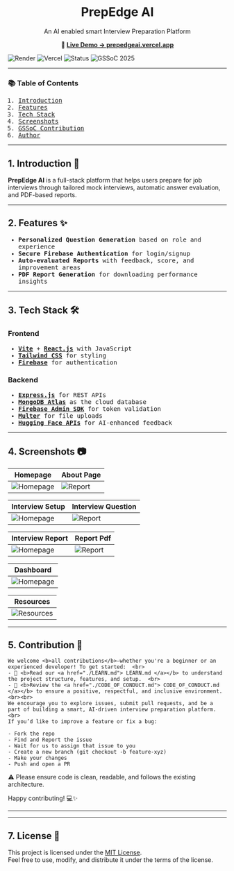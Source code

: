<h1 align="center"> PrepEdge AI </h1>
<p align="center"> An AI enabled smart Interview Preparation Platform </p>

<p align="center">
  🔗 <a href="https://prepedgeai.vercel.app"><b>Live Demo → prepedgeai.vercel.app</b></a>
</p>

![Render](https://img.shields.io/badge/Backend-Render-blue) ![Vercel](https://img.shields.io/badge/Frontend-Vercel-black) ![Status](https://img.shields.io/badge/status-active-brightgreen) ![GSSoC 2025](https://img.shields.io/badge/-GSSoC_2025-orange)

---

<h3><b>📚 Table of Contents </b></h3>
<ol>
  <samp>
    <li> <a href='#introduction'> Introduction </a> </li>
    <li> <a href='#features'> Features </a> </li>
    <li> <a href='#tech-stack'> Tech Stack </a> </li>
    <li> <a href='#demo-screenshots'> Screenshots </a> </li>
    <li> <a href='#contributions'> GSSoC Contribution </a> </li>
    <li> <a href='#author'> Author </a> </li>
  </samp>
</ol>

---

<h2 id="introduction"> 1. Introduction 👋 </h2>
<p>
    <b>PrepEdge AI</b> is a full-stack platform that helps users prepare for job interviews through tailored mock interviews, automatic answer evaluation, and PDF-based reports.
</p>

---

<h2 id='features'> 2. Features ✨ </h2>
<ul>
  <samp>
    <li> <b>Personalized Question Generation</b> based on role and experience </li>
    <li> <b>Secure Firebase Authentication</b> for login/signup </li>
    <li> <b>Auto-evaluated Reports</b> with feedback, score, and improvement areas </li>
    <li> <b>PDF Report Generation</b> for downloading performance insights </li>
  </samp>
</ul>

---

<h2 id='tech-stack'> 3. Tech Stack 🛠️ </h2>
<h3><b>Frontend</b></h3>
<ul>
  <samp>
    <li> <a href="https://vitejs.dev/"> <b>Vite</b></a> + <a href="https://react.dev/"> <b>React.js</b></a> with JavaScript </li>
    <li> <a href="https://tailwindcss.com/"><b>Tailwind CSS</b></a> for styling </li>
    <li> <a href="https://firebase.google.com/docs/auth"><b>Firebase</b></a> for authentication </li>
  </samp>
</ul>

<h3><b>Backend</b></h3>
<ul>
  <samp>
    <li> <a href="https://expressjs.com/"> <b>Express.js</b></a> for REST APIs </li>
    <li> <a href="https://www.mongodb.com/atlas/database"> <b>MongoDB Atlas</b></a> as the cloud database </li>
    <li> <a href="https://firebase.google.com/docs/admin/setup"> <b>Firebase Admin SDK</b></a> for token validation </li>
    <li> <a href="https://github.com/expressjs/multer"> <b>Multer</b></a> for file uploads </li>
    <li> <a href="https://huggingface.co/"> <b>Hugging Face APIs</b></a> for AI-enhanced feedback </li>
  </samp>
</ul>

---

<h2 id='demo-screenshots'> 4. Screenshots 📷 </h2>

| Homepage | About Page |
|----------|-------------|
| ![Homepage](./screenshots/home.png) | ![Report](./screenshots/about.png) |

| Interview Setup | Interview Question |
|----------|-------------|
| ![Homepage](./screenshots/setup1.png) | ![Report](./screenshots/question1.png) |

| Interview Report | Report Pdf |
|----------|-------------|
| ![Homepage](./screenshots/report.png) | ![Report](./screenshots/reportPdf.png) |

| Dashboard |
|----------|
| ![Homepage](./screenshots/dashboard1.png) |

| Resources |
|-------------|
| ![Resources](./screenshots/resources1.png) |


---

<h2 id='contributions'> 5. Contribution 🤝 </h2>
<p> 
    
    We welcome <b>all contributions</b>—whether you're a beginner or an experienced developer! To get started:  <br>
    - 📘 <b>Read our <a href="./LEARN.md"> LEARN.md </a></b> to understand the project structure, features, and setup.  <br>
    - 📜 <b>Review the <a href="./CODE_OF_CONDUCT.md"> CODE_OF_CONDUCT.md </a></b> to ensure a positive, respectful, and inclusive environment.  <br><br>
    We encourage you to explore issues, submit pull requests, and be a part of building a smart, AI-driven interview preparation platform.   <br>
    If you’d like to improve a feature or fix a bug:  
  
    - Fork the repo 
    - Find and Report the issue
    - Wait for us to assign that issue to you
    - Create a new branch (git checkout -b feature-xyz) 
    - Make your changes 
    - Push and open a PR 
    
   ⚠️ Please ensure code is clean, readable, and follows the existing architecture.  

   Happy contributing! 💻✨   </p>

---


---

<h2 id='license'> 7. License 📄 </h2>
<p>
  This project is licensed under the <a href="./LICENSE">MIT License</a>.  
  <br>
  Feel free to use, modify, and distribute it under the terms of the license.
</p>
